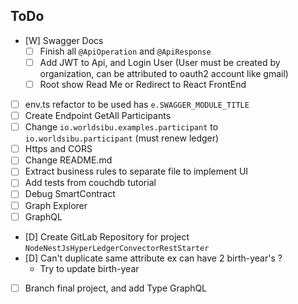 ## ToDo

- [W] Swagger Docs
  - [ ] Finish all `@ApiOperation` and `@ApiResponse`
  - [ ] Add JWT to Api, and Login User (User must be created by organization, can be attributed to oauth2 account like gmail)
  - [ ] Root show Read Me or Redirect to React FrontEnd
- [ ] env.ts refactor to be used has `e.SWAGGER_MODULE_TITLE`
- [ ] Create Endpoint GetAll Participants
- [ ] Change `io.worldsibu.examples.participant` to `io.worldsibu.participant` (must renew ledger)
- [ ] Https and CORS
- [ ] Change README.md
- [ ] Extract business rules to separate file to implement UI
- [ ] Add tests from couchdb tutorial
- [ ] Debug SmartContract
- [ ] Graph Explorer
- [ ] GraphQL
- [D] Create GitLab Repository for project `NodeNestJsHyperLedgerConvectorRestStarter`
- [D] Can't duplicate same attribute ex can have 2 birth-year's ?
  - Try to update birth-year

- [ ] Branch final project, and add Type GraphQL
